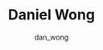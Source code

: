 ---
# this is autogenerated: do not edit
title: Daniel Wong
author: dan_wong
layout: author-bio
jobtitle: Grad Student
bio: bioinformatics
type: member
excerpt: "Daniel studied Computer Science and Biochemistry at UC Berkeley, and is currently in a PhD program within the Integrative Program in Quantitative Biology. He is"
header:
  teaser: /assets/images/people/bio-dwong.jpg
papers: 
---